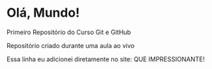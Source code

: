 # Olá, Mundo!
 Primeiro Repositório do Curso Git e GitHub
    
 Repositório criado durante uma aula ao vivo

Essa linha eu adicionei diretamente no site: QUE IMPRESSIONANTE!

